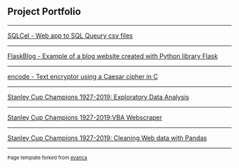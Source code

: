 ## Project Portfolio

---
[SQLCel - Web app to SQL Queury csv files](https://github.com/cwils021/SQLCel)

---
[FlaskBlog - Example of a blog website created with Python library Flask](https://github.com/cwils021/FlaskBlog)

---
[encode - Text encryptor using a Caesar cipher in C](https://github.com/cwils021/encode)

---
[Stanley Cup Champions 1927-2019: Exploratory Data Analysis](/Notebooks/Stanley_Cup_Champions_1927-2019.html)

---
[Stanley Cup Champions 1927-2019:VBA Webscraper](https://github.com/cwils021/Stanley-Cup-Champs-1927-2019/blob/master/StanleyCupChamp1927_2019_VBAScript.md)


---
[Stanley Cup Champions 1927-2019: Cleaning Web data with Pandas](https://github.com/cwils021/Stanley-Cup-Champs-1927-2019/blob/master/SCC1927-2019.py)





---
<p style="font-size:11px">Page template forked from <a href="https://github.com/evanca/quick-portfolio">evanca</a></p>
<!-- Remove above link if you don't want to attibute -->
